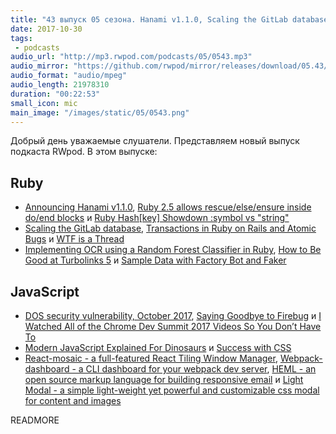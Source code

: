 ```yaml
---
title: "43 выпуск 05 сезона. Hanami v1.1.0, Scaling the GitLab database, Modern JavaScript Explained For Dinosaurs, React-mosaic, HEML и прочее"
date: 2017-10-30
tags:
 - podcasts
audio_url: "http://mp3.rwpod.com/podcasts/05/0543.mp3"
audio_mirror: "https://github.com/rwpod/mirror/releases/download/05.43/0543.mp3"
audio_format: "audio/mpeg"
audio_length: 21978310
duration: "00:22:53"
small_icon: mic
main_image: "/images/static/05/0543.png"
---
```


Добрый день уважаемые слушатели. Представляем новый выпуск подкаста RWpod. В этом выпуске:

## Ruby

 - [Announcing Hanami v1.1.0](http://hanamirb.org/blog/2017/10/25/annoucing-hanami-110.html), [Ruby 2.5 allows rescue/else/ensure inside do/end blocks](https://blog.bigbinary.com/2017/10/24/ruby-2.5-allows-rescue-inside-do-end-blocks) и [Ruby Hash[key] Showdown :symbol vs "string"](https://medium.com/@gorbikoff/ruby-hash-key-showdown-symbol-vs-string-c0655afbcfca)
 - [Scaling the GitLab database](https://about.gitlab.com/2017/10/02/scaling-the-gitlab-database/), [Transactions in Ruby on Rails and Atomic Bugs](https://ksylvest.com/posts/2017-10-27/transactions-in-ruby-on-rails-and-atomic-bugs) и [WTF is a Thread](https://www.schneems.com/2017/10/23/wtf-is-a-thread/)
 - [Implementing OCR using a Random Forest Classifier in Ruby](https://www.practicalai.io/implementing-ocr-using-random-forest-classifier-ruby/), [How to Be Good at Turbolinks 5](https://chase.pursu.es/how-to-be-good-at-turbolinks-5.html) и [Sample Data with Factory Bot and Faker](https://www.driftingruby.com/episodes/sample-data-with-factory-bot-and-faker)

## JavaScript

 - [DOS security vulnerability, October 2017](https://nodejs.org/en/blog/vulnerability/oct-2017-dos/), [Saying Goodbye to Firebug](https://hacks.mozilla.org/2017/10/saying-goodbye-to-firebug/) и [I Watched All of the Chrome Dev Summit 2017 Videos So You Don’t Have To](https://redfin.engineering/i-watched-all-of-the-chrome-dev-summit-2017-videos-so-you-dont-have-to-9b62a593c3cb)
 - [Modern JavaScript Explained For Dinosaurs](https://medium.com/@peterxjang/modern-javascript-explained-for-dinosaurs-f695e9747b70) и [Success with CSS](https://medium.com/samsung-internet-dev/success-with-css-33215f481422)
 - [React-mosaic - a full-featured React Tiling Window Manager](https://palantir.github.io/react-mosaic/), [Webpack-dashboard - a CLI dashboard for your webpack dev server](https://github.com/FormidableLabs/webpack-dashboard), [HEML - an open source markup language for building responsive email](https://heml.io/) и [Light Modal - a simple light-weight yet powerful and customizable css modal for content and images](https://hunzaboy.github.io/Light-Modal/)

READMORE
